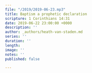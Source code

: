 ```yaml
---
file: "/2019/2019-06-23.mp3"
title: Baptism a prophetic declaration
scripture: 1 Corinthians 14:31
date: 2019-06-22 23:00:00 +0000
description: ''
author: _authors/heath-van-staden.md
series: ''
duration: ''
length: 
image: ''
notes: ''
published: false

---
```


